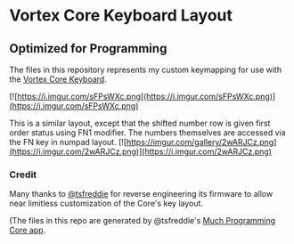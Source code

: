 # Vortex Core Keyboard Layout
## Optimized for Programming

The files in this repository represents my custom keymapping for use with the [Vortex Core Keyboard](http://www.vortexgear.tw/vortex2_2.asp?kind=47&kind2=224&kind3=&kind4=1036). 

[![https://i.imgur.com/sFPsWXc.png](https://i.imgur.com/sFPsWXc.png)](https://i.imgur.com/sFPsWXc.png)

This is a similar layout, except that the shifted number row is given first order status using FN1 modifier. The numbers themselves are accessed via the FN key in numpad layout.
[![https://imgur.com/gallery/2wARJCz.png](https://i.imgur.com/2wARJCz.png)](https://i.imgur.com/2wARJCz.png)

### Credit
Many thanks to [@tsfreddie](https://github.com/TsFreddie) for reverse engineering its firmware to allow near limitless customization of the Core's key layout. 

(The files in this repo are generated by @tsfreddie's [Much Programming Core app](https://tsfreddie.github.io/much-programming-core/).
